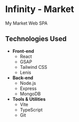 # Infinity - Market

My Market Web SPA

## Technologies Used

- **Front-end**
  - React
  - GSAP
  - Tailwind CSS
  - Lenis
- **Back-end**
  - Node.js
  - Express
  - MongoDB
- **Tools & Utilities**
  - Vite
  - TypeScript
  - Git
